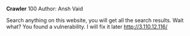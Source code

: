 **Crawler**
100
Author: Ansh Vaid

Search anything on this website, you will get all the search results. Wait what? You found a vulnerability. I will fix it later
http://3.110.12.116/